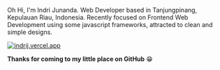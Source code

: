 Oh Hi, I'm Indri Junanda. Web Developer based in Tanjungpinang, Kepulauan Riau, Indonesia. Recently focused on Frontend Web Development using some javascript frameworks, attracted to clean and simple designs.

[![indrij.vercel.app](https://img.shields.io/badge/indrij.vercel.app-ffffff?style=flat-square&logo=nuxtdotjs&logoColor=black)](//indrij.vercel.app)


__Thanks for coming to my little place on GitHub__ 😁
